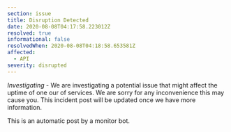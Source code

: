 ```yaml
---
section: issue
title: Disruption Detected
date: 2020-08-08T04:17:58.223012Z
resolved: true
informational: false
resolvedWhen: 2020-08-08T04:18:58.653581Z
affected:
  - API
severity: disrupted
---
```

*Investigating* - We are investigating a potential issue that might affect the uptime of one our of services. We are sorry for any inconvenience this may cause you. This incident post will be updated once we have more information.

This is an automatic post by a monitor bot.
        